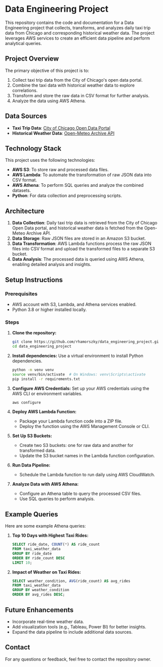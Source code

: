 # Data Engineering Project

This repository contains the code and documentation for a Data Engineering project that collects, transforms, and analyzes daily taxi trip data from Chicago and corresponding historical weather data. The project leverages AWS services to create an efficient data pipeline and perform analytical queries.

## Project Overview
The primary objective of this project is to:

1. Collect taxi trip data from the City of Chicago's open data portal.
2. Combine the taxi data with historical weather data to explore correlations.
3. Transform and store the raw data in CSV format for further analysis.
4. Analyze the data using AWS Athena.

## Data Sources
- **Taxi Trip Data**: [City of Chicago Open Data Portal](https://data.cityofchicago.org/resource/ajtu-isnz.json?)
- **Historical Weather Data**: [Open-Meteo Archive API](https://archive-api.open-meteo.com/v1/era5)

## Technology Stack
This project uses the following technologies:

- **AWS S3**: To store raw and processed data files.
- **AWS Lambda**: To automate the transformation of raw JSON data into CSV format.
- **AWS Athena**: To perform SQL queries and analyze the combined datasets.
- **Python**: For data collection and preprocessing scripts.

## Architecture
1. **Data Collection**: Daily taxi trip data is retrieved from the City of Chicago Open Data portal, and historical weather data is fetched from the Open-Meteo Archive API.
2. **Data Storage**: Raw JSON files are stored in an Amazon S3 bucket.
3. **Data Transformation**: AWS Lambda functions process the raw JSON files into CSV format and upload the transformed files to a separate S3 bucket.
4. **Data Analysis**: The processed data is queried using AWS Athena, enabling detailed analysis and insights.

## Setup Instructions

### Prerequisites
- AWS account with S3, Lambda, and Athena services enabled.
- Python 3.8 or higher installed locally.

### Steps
1. **Clone the repository:**
   ```bash
   git clone https://github.com/rhamorszky/data_engineering_project.git
   cd data_engineering_project
   ```

2. **Install dependencies:**
   Use a virtual environment to install Python dependencies.
   ```bash
   python -m venv venv
   source venv/bin/activate  # On Windows: venv\Scripts\activate
   pip install -r requirements.txt
   ```

3. **Configure AWS Credentials:**
   Set up your AWS credentials using the AWS CLI or environment variables.
   ```bash
   aws configure
   ```

4. **Deploy AWS Lambda Function:**
   - Package your Lambda function code into a ZIP file.
   - Deploy the function using the AWS Management Console or CLI.

5. **Set Up S3 Buckets:**
   - Create two S3 buckets: one for raw data and another for transformed data.
   - Update the S3 bucket names in the Lambda function configuration.

6. **Run Data Pipeline:**
   - Schedule the Lambda function to run daily using AWS CloudWatch.

7. **Analyze Data with AWS Athena:**
   - Configure an Athena table to query the processed CSV files.
   - Use SQL queries to perform analysis.

## Example Queries
Here are some example Athena queries:

1. **Top 10 Days with Highest Taxi Rides:**
   ```sql
   SELECT ride_date, COUNT(*) AS ride_count
   FROM taxi_weather_data
   GROUP BY ride_date
   ORDER BY ride_count DESC
   LIMIT 10;
   ```

2. **Impact of Weather on Taxi Rides:**
   ```sql
   SELECT weather_condition, AVG(ride_count) AS avg_rides
   FROM taxi_weather_data
   GROUP BY weather_condition
   ORDER BY avg_rides DESC;
   ```

## Future Enhancements
- Incorporate real-time weather data.
- Add visualization tools (e.g., Tableau, Power BI) for better insights.
- Expand the data pipeline to include additional data sources.


## Contact
For any questions or feedback, feel free to contact the repository owner.

